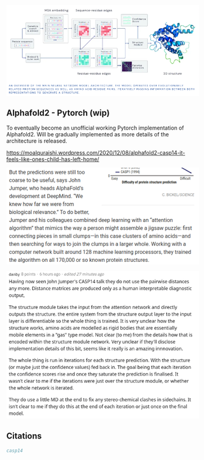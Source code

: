 <img src="./alphafold2.png" width="600px"></img>

## Alphafold2 - Pytorch (wip)

To eventually become an unofficial working Pytorch implementation of Alphafold2. Will be gradually implemented as more details of the architecture is released.

https://moalquraishi.wordpress.com/2020/12/08/alphafold2-casp14-it-feels-like-ones-child-has-left-home/

<img src="./science.png"></img>

<img src="./reddit.png"></img>

## Citations

```bibtex
casp14
```
